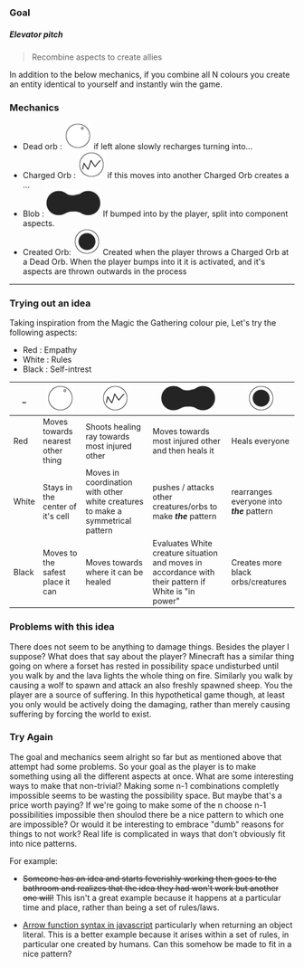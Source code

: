 ### Goal 
##### Elevator pitch
> Recombine aspects to create allies

In addition to the below mechanics, if you combine all N colours you create an entity identical to yourself and instantly win the game.

### Mechanics

* Dead orb : ![shine-orb.png](https://github.com/Ryan1729/aspect-aspic/raw/master/design/shine-orb.png) if left alone slowly recharges turning into...
* Charged Orb : ![zigzag-orb.png](https://github.com/Ryan1729/aspect-aspic/raw/master/design/zigzag-orb.png) if this moves into another Charged Orb creates a ...
* Blob : ![pair-circle-blob.png](https://github.com/Ryan1729/aspect-aspic/raw/master/design/pair-circle-blob.png) If bumped into by the player, split into component aspects.
* Created Orb: ![concentric-orb.png](https://github.com/Ryan1729/aspect-aspic/raw/master/design/concentric-orb.png) Created when the player throws a Charged Orb at a Dead Orb.  When the player bumps into it it is activated, and it's aspects are thrown outwards in the process

___

### Trying out an idea

Taking inspiration from the Magic the Gathering colour pie, Let's try the following aspects:

* Red   : Empathy
* White : Rules
* Black : Self-intrest

_ | ![shine-orb.png](https://github.com/Ryan1729/aspect-aspic/raw/master/design/shine-orb.png) | ![zigzag-orb.png](https://github.com/Ryan1729/aspect-aspic/raw/master/design/zigzag-orb.png) | ![pair-circle-blob.png](https://github.com/Ryan1729/aspect-aspic/raw/master/design/pair-circle-blob.png)  | ![concentric-orb.png](https://github.com/Ryan1729/aspect-aspic/raw/master/design/concentric-orb.png) 
  --- | --- | --- | --- | --- 
Red  | Moves towards nearest other thing | Shoots healing ray towards most injured other | Moves towards most injured other and then heals it | Heals everyone
White | Stays in the center of it's cell | Moves in coordination with other white creatures to make a symmetrical pattern | pushes / attacks other creatures/orbs to make ***the*** pattern | rearranges everyone into ***the*** pattern
Black | Moves to the safest place it can | Moves towards where it can be healed | Evaluates White creature situation and moves in accordance with their pattern if White is "in power" | Creates more black orbs/creatures


### Problems with this idea

There does not seem to be anything to damage things. Besides the player I suppose? What does that say about the player? Minecraft has a similar thing going on where a forset has rested in possibility space undisturbed until you walk by and the lava lights the whole thing on fire. Similarly you walk by causing a wolf to spawn and attack an also freshly spawned sheep. You the player are a source of suffering. In this hypothetical game though, at least you only would be actively doing the damaging, rather than merely causing suffering by forcing the world to exist. 


### Try Again

The goal and mechanics seem alright so far but as mentioned above that attempt had some problems. So your goal as the player is to make something using all the different aspects at once. What are some interesting ways to make that non-trivial? Making some n-1 combinations completly impossible seems to be wasting the possibility space. But maybe that's a price worth paying? If we're going to make some of the n choose n-1 possibilities impossible then shoulod there be a nice pattern to which one are impossible? Or would it be interesting to embrace "dumb" reasons for things to not work? Real life is complicated in ways that don't obviously fit into nice patterns. 

For example:
* ~~Someone has an idea and starts feverishly working then goes to the bathroom and realizes that the idea they had won't work but another one will!~~ This isn't a great example because it happens at a particular time and place, rather than being a set of rules/laws. 

* [Arrow function syntax in javascript](https://developer.mozilla.org/en-US/docs/Web/JavaScript/Reference/Functions/Arrow_functions#Syntax) particularly when returning an object literal. This is a better example because it arises within a set of rules, in particular one created by humans. Can this somehow be made to fit in a nice pattern?
